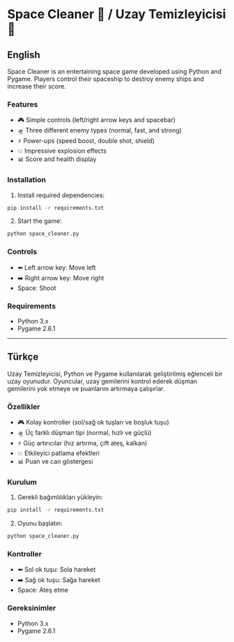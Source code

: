# Space Cleaner 🚀 / Uzay Temizleyicisi 🚀

## English

Space Cleaner is an entertaining space game developed using Python and Pygame. Players control their spaceship to destroy enemy ships and increase their score.

### Features
- 🎮 Simple controls (left/right arrow keys and spacebar)
- 🛸 Three different enemy types (normal, fast, and strong)
- ⚡ Power-ups (speed boost, double shot, shield)
- 💥 Impressive explosion effects
- 📊 Score and health display

### Installation
1. Install required dependencies:
```bash
pip install -r requirements.txt
```
2. Start the game:
```bash
python space_cleaner.py
```

### Controls
- ⬅️ Left arrow key: Move left
- ➡️ Right arrow key: Move right
- Space: Shoot

### Requirements
- Python 3.x
- Pygame 2.6.1

---

## Türkçe

Uzay Temizleyicisi, Python ve Pygame kullanılarak geliştirilmiş eğlenceli bir uzay oyunudur. Oyuncular, uzay gemilerini kontrol ederek düşman gemilerini yok etmeye ve puanlarını artırmaya çalışırlar.

### Özellikler
- 🎮 Kolay kontroller (sol/sağ ok tuşları ve boşluk tuşu)
- 🛸 Üç farklı düşman tipi (normal, hızlı ve güçlü)
- ⚡ Güç artırıcılar (hız artırma, çift ateş, kalkan)
- 💥 Etkileyici patlama efektleri
- 📊 Puan ve can göstergesi

### Kurulum
1. Gerekli bağımlılıkları yükleyin:
```bash
pip install -r requirements.txt
```
2. Oyunu başlatın:
```bash
python space_cleaner.py
```

### Kontroller
- ⬅️ Sol ok tuşu: Sola hareket
- ➡️ Sağ ok tuşu: Sağa hareket
- Space: Ateş etme

### Gereksinimler
- Python 3.x
- Pygame 2.6.1
